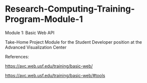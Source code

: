 # Research-Computing-Training-Program-Module-1
Module 1: Basic Web API

Take-Home Project Module for the Student Developer position at the Advanced Visualization Center

References:

https://avc.web.usf.edu/training/basic-web/

https://avc.web.usf.edu/training/basic-web/#tools
